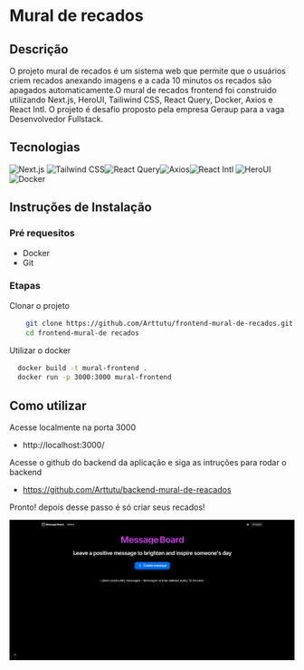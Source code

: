 # Mural de recados

## Descrição

O projeto mural de recados é um sistema web que permite que o usuários criem recados anexando imagens e a cada 10 minutos os recados são apagados automaticamente.O mural de recados frontend foi construido utilizando Next.js, HeroUI, Tailiwind CSS, React Query, Docker, Axios e React Intl. O projeto é desafio proposto pela empresa Geraup para a vaga Desenvolvedor Fullstack.

## Tecnologias

![Next.js](https://img.shields.io/badge/Next.js-000000?style=for-the-badge&logo=next.js&logoColor=white) ![Tailwind CSS](https://img.shields.io/badge/Tailwind_CSS-06B6D4?style=for-the-badge&logo=tailwindcss&logoColor=white)![React Query](https://img.shields.io/badge/React_Query-FF4154?style=for-the-badge&logo=reactquery&logoColor=white)![Axios](https://img.shields.io/badge/Axios-5A29E4?style=for-the-badge&logo=axios&logoColor=white)![React Intl](https://img.shields.io/badge/React_Intl-262e3f?style=for-the-badge)
![HeroUI](https://img.shields.io/badge/HeroUI-7928CA?style=for-the-badge)
![Docker](https://img.shields.io/badge/Docker-2496ED?style=for-the-badge&logo=docker&logoColor=white)

## Instruções de Instalação

### Pré requesitos

- Docker
- Git

### Etapas

Clonar o projeto

```bash
    git clone https://github.com/Arttutu/frontend-mural-de-recados.git
    cd frontend-mural-de recados
```

Utilizar o docker

```bash
  docker build -t mural-frontend .
  docker run -p 3000:3000 mural-frontend
```

## Como utilizar

Acesse localmente na porta 3000

- http://localhost:3000/

Acesse o github do backend da aplicação e siga as intruções para rodar o backend

- https://github.com/Arttutu/backend-mural-de-reacados

Pronto! depois desse passo é só criar seus recados!

![Projeto](https://github.com/Arttutu/frontend-mural-de-recados/blob/main/image.png?raw=true)
